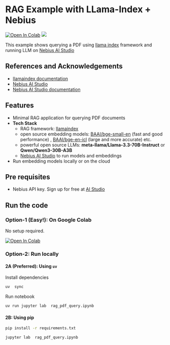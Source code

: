 # RAG Example with LLama-Index + Nebius

[![Open In Colab](https://colab.research.google.com/assets/colab-badge.svg)](https://colab.research.google.com/github/nebius/ai-studio-cookbook/blob/main/rag/rag-pdf-llama-index/rag_pdf_query.ipynb)
[![](https://img.shields.io/badge/Powered%20by-Nebius%20AI-orange?style=flat&labelColor=orange&color=green)](https://nebius.com/ai-studio)

This example shows querying a PDF using  [llama index](https://docs.llamaindex.ai/en/stable/) framework and running LLM on [Nebius AI Studio](https://studio.nebius.com/)


## References and Acknowledgements

- [llamaindex documentation](https://docs.llamaindex.ai/en/stable/)
- [Nebius AI Studio](https://studio.nebius.com/)
- [Nebius AI Studio documentation](https://docs.nebius.com/studio/inference/quickstart)


## Features

- Minimal RAG application for querying PDF documents
- **Tech Stack**
  - RAG framework: [llamaindex](https://docs.llamaindex.ai/)
  - open source embedding models: [BAAI/bge-small-en](https://huggingface.co/BAAI/bge-small-en) (fast and good performance) ,  [BAAI/bge-en-icl](https://huggingface.co/BAAI/bge-en-icl) (large and more accurate) etc.
  - powerful open source LLMs: **meta-llama/Llama-3.3-70B-Instruct**  or **Qwen/Qwen3-30B-A3B**
  - [Nebius AI Studio](https://studio.nebius.com) to run models and embeddings
- Run embedding models locally or on the cloud


## Pre requisites

- Nebius API key.  Sign up for free at [AI Studio](https://studio.nebius.com/)

## Run the code

### Option-1 (Easy!):  On Google Colab

No setup required.

[![Open In Colab](https://colab.research.google.com/assets/colab-badge.svg)](https://colab.research.google.com/github/nebius/ai-studio-cookbook/blob/main/rag/rag-pdf-llama-index/rag_pdf_query.ipynb)

### Option-2: Run locally

#### 2A (Preferred): Using `uv`

Install dependencies

```bash
uv  sync
```

Run notebook

```bash
uv run jupyter lab  rag_pdf_query.ipynb
```

#### 2B: Using pip

```bash
pip install -r requirements.txt
```

```bash
jupyter lab  rag_pdf_query.ipynb
```


